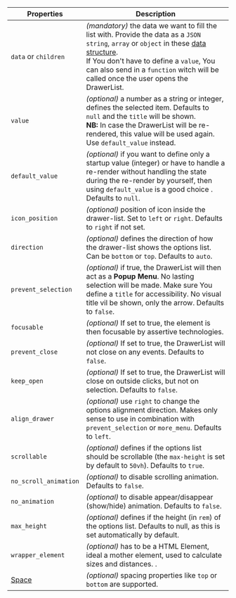 | Properties                                  | Description                                                                                                                                                                                                                                                                                                                                     |
| ------------------------------------------- | ----------------------------------------------------------------------------------------------------------------------------------------------------------------------------------------------------------------------------------------------------------------------------------------------------------------------------------------------- |
| `data` or `children`                        | _(mandatory)_ the data we want to fill the list with. Provide the data as a `JSON string`, `array` or `object` in these [data structure](/uilib/components/fragments/drawer-list/info#data-structure). <br /> If You don't have to define a `value`, You can also send in a `function` witch will be called once the user opens the DrawerList. |
| `value`                                     | _(optional)_ a number as a string or integer, defines the selected item. Defaults to `null` and the `title` will be shown. <br /> **NB:** In case the DrawerList will be re-rendered, this value will be used again. Use `default_value` instead.                                                                                               |
| `default_value`                             | _(optional)_ if you want to define only a startup value (integer) or have to handle a re-render without handling the state during the re-render by yourself, then using `default_value` is a good choice . Defaults to `null`.                                                                                                                  |
| `icon_position`                             | _(optional)_ position of icon inside the drawer-list. Set to `left` or `right`. Defaults to `right` if not set.                                                                                                                                                                                                                                 |
| `direction`                                 | _(optional)_ defines the direction of how the drawer-list shows the options list. Can be `bottom` or `top`. Defaults to `auto`.                                                                                                                                                                                                                 |
| `prevent_selection`                         | _(optional)_ if true, the DrawerList will then act as a **Popup Menu**. No lasting selection will be made. Make sure You define a `title` for accessibility. No visual title vil be shown, only the arrow. Defaults to `false`.                                                                                                                 |
| `focusable`                                 | _(optional)_ If set to true, the element is then focusable by assertive technologies.                                                                                                                                                                                                                                                           |
| `prevent_close`                             | _(optional)_ If set to true, the DrawerList will not close on any events. Defaults to `false`.                                                                                                                                                                                                                                                  |
| `keep_open`                                 | _(optional)_ If set to true, the DrawerList will close on outside clicks, but not on selection. Defaults to `false`.                                                                                                                                                                                                                            |
| `align_drawer`                              | _(optional)_ use `right` to change the options alignment direction. Makes only sense to use in combination with `prevent_selection` or `more_menu`. Defaults to `left`.                                                                                                                                                                         |
| `scrollable`                                | _(optional)_ defines if the options list should be scrollable (the `max-height` is set by default to `50vh`). Defaults to `true`.                                                                                                                                                                                                               |
| `no_scroll_animation`                       | _(optional)_ to disable scrolling animation. Defaults to `false`.                                                                                                                                                                                                                                                                               |
| `no_animation`                              | _(optional)_ to disable appear/disappear (show/hide) animation. Defaults to `false`.                                                                                                                                                                                                                                                            |
| `max_height`                                | _(optional)_ defines if the height (in `rem`) of the options list. Defaults to null, as this is set automatically by default.                                                                                                                                                                                                                   |
| `wrapper_element`                           | _(optional)_ has to be a HTML Element, ideal a mother element, used to calculate sizes and distances. .                                                                                                                                                                                                                                         |
| [Space](/uilib/components/space/properties) | _(optional)_ spacing properties like `top` or `bottom` are supported.                                                                                                                                                                                                                                                                           |
